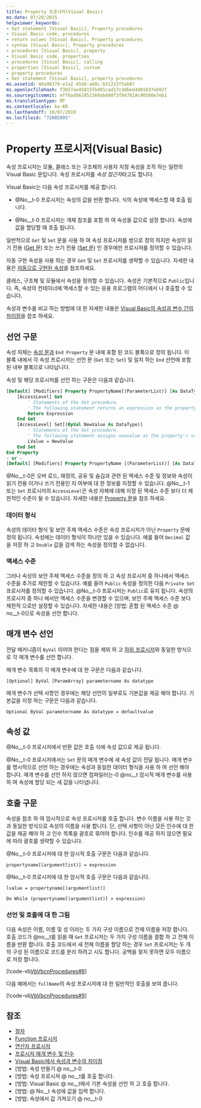 ```yaml
---
title: Property 프로시저(Visual Basic)
ms.date: 07/20/2015
helpviewer_keywords:
- Set statement [Visual Basic], Property procedures
- Visual Basic code, procedures
- return values [Visual Basic], Property procedures
- syntax [Visual Basic], Property procedures
- procedures [Visual Basic], property
- Visual Basic code, properties
- procedures [Visual Basic], calling
- properties [Visual Basic], custom
- property procedures
- Get statement [Visual Basic], property procedures
ms.assetid: 46a98379-e1a2-45dd-a48c-b51213f5ab07
ms.openlocfilehash: f3b57ae45815fbd91cad17cddbed4d01037eb92f
ms.sourcegitcommit: eff6adb61852369ab690f3f047818c90580e7eb1
ms.translationtype: MT
ms.contentlocale: ko-KR
ms.lasthandoff: 10/07/2019
ms.locfileid: "72002095"
---
```

# <a name="property-procedures-visual-basic"></a>Property 프로시저(Visual Basic)
속성 프로시저는 모듈, 클래스 또는 구조체의 사용자 지정 속성을 조작 하는 일련의 Visual Basic 문입니다. 속성 프로시저를 *속성 접근자*라고도 합니다.  
  
 Visual Basic는 다음 속성 프로시저를 제공 합니다.  
  
- @No__t-0 프로시저는 속성의 값을 반환 합니다. 식의 속성에 액세스할 때 호출 됩니다.  
  
- @No__t-0 프로시저는 개체 참조를 포함 하 여 속성을 값으로 설정 합니다. 속성에 값을 할당할 때 호출 됩니다.  
  
 일반적으로 `Get` 및 `Set` 문을 사용 하 여 속성 프로시저를 쌍으로 정의 하지만 속성이 읽기 전용 ([Get 문](../../../../visual-basic/language-reference/statements/get-statement.md)) 또는 쓰기 전용 ([Set 문](../../../../visual-basic/language-reference/statements/set-statement.md)) 인 경우에만 프로시저를 정의할 수 있습니다.  
  
 자동 구현 속성을 사용 하는 경우 `Get` 및 `Set` 프로시저를 생략할 수 있습니다. 자세한 내용은 [자동으로 구현된 속성](./auto-implemented-properties.md)을 참조하세요.  
  
 클래스, 구조체 및 모듈에서 속성을 정의할 수 있습니다. 속성은 기본적으로 `Public`입니다. 즉, 속성의 컨테이너에 액세스할 수 있는 응용 프로그램의 어디에서 나 호출할 수 있습니다.  
  
 속성과 변수를 비교 하는 방법에 대 한 자세한 내용은 [Visual Basic의 속성과 변수 간의 차이점](./differences-between-properties-and-variables.md)을 참조 하세요.  
  
## <a name="declaration-syntax"></a>선언 구문  
 속성 자체는 [속성 문과](../../../../visual-basic/language-reference/statements/property-statement.md) `End Property` 문 내에 포함 된 코드 블록으로 정의 됩니다. 이 블록 내에서 각 속성 프로시저는 선언 문 (`Get` 또는 `Set`) 및 일치 하는 `End` 선언에 포함 된 내부 블록으로 나타납니다.  
  
 속성 및 해당 프로시저를 선언 하는 구문은 다음과 같습니다.  
  
```vb  
[Default] [Modifiers] Property PropertyName[(ParameterList)] [As DataType]  
    [AccessLevel] Get  
        ' Statements of the Get procedure.  
        ' The following statement returns an expression as the property's value.  
        Return Expression  
    End Get  
    [AccessLevel] Set[(ByVal NewValue As DataType)]  
        ' Statements of the Set procedure.  
        ' The following statement assigns newvalue as the property's value.  
        LValue = NewValue  
    End Set  
End Property  
- or -  
[Default] [Modifiers] Property PropertyName [(ParameterList)] [As DataType]  
```  
  
 @No__t-0은 오버 로드, 재정의, 공유 및 숨김과 관련 된 액세스 수준 및 정보와 속성이 읽기 전용 이거나 쓰기 전용인 지 여부에 대 한 정보를 지정할 수 있습니다. @No__t-1 또는 `Set` 프로시저의 `AccessLevel`은 속성 자체에 대해 지정 된 액세스 수준 보다 더 제한적인 수준이 될 수 있습니다. 자세한 내용은 [Property 문](../../../../visual-basic/language-reference/statements/property-statement.md)을 참조 하세요.  
  
### <a name="data-type"></a>데이터 형식  
 속성의 데이터 형식 및 보안 주체 액세스 수준은 속성 프로시저가 아닌 `Property` 문에 정의 됩니다. 속성에는 데이터 형식이 하나만 있을 수 있습니다. 예를 들어 `Decimal` 값을 저장 하 고 `Double` 값을 검색 하는 속성을 정의할 수 없습니다.  
  
### <a name="access-level"></a>액세스 수준  
 그러나 속성의 보안 주체 액세스 수준을 정의 하 고 속성 프로시저 중 하나에서 액세스 수준을 추가로 제한할 수 있습니다. 예를 들어 `Public` 속성을 정의한 다음 `Private Set` 프로시저를 정의할 수 있습니다. @No__t-0 프로시저는 `Public`로 유지 됩니다. 속성의 프로시저 중 하나 에서만 액세스 수준을 변경할 수 있으며, 보안 주체 액세스 수준 보다 제한적 으로만 설정할 수 있습니다. 자세한 내용은 [방법: 혼합 된 액세스 수준 @ no__t-0으로 속성을 선언 합니다.  
  
## <a name="parameter-declaration"></a>매개 변수 선언  
 전달 메커니즘이 `ByVal` 이어야 한다는 점을 제외 하 고 [하위 프로시저](./sub-procedures.md)와 동일한 방식으로 각 매개 변수를 선언 합니다.  
  
 매개 변수 목록의 각 매개 변수에 대 한 구문은 다음과 같습니다.  
  
 `[Optional] ByVal [ParamArray] parametername As datatype`  
  
 매개 변수가 선택 사항인 경우에는 해당 선언의 일부로도 기본값을 제공 해야 합니다. 기본값을 지정 하는 구문은 다음과 같습니다.  
  
 `Optional ByVal parametername As datatype = defaultvalue`  
  
## <a name="property-value"></a>속성 값  
 @No__t-0 프로시저에서 반환 값은 호출 식에 속성 값으로 제공 됩니다.  
  
 @No__t-0 프로시저에서는 `Set` 문의 매개 변수에 새 속성 값이 전달 됩니다. 매개 변수를 명시적으로 선언 하는 경우에는 속성과 동일한 데이터 형식을 사용 하 여 선언 해야 합니다. 매개 변수를 선언 하지 않으면 컴파일러는-0 @no__t 암시적 매개 변수를 사용 하 여 속성에 할당 되는 새 값을 나타냅니다.  
  
## <a name="calling-syntax"></a>호출 구문  
 속성을 참조 하 여 암시적으로 속성 프로시저를 호출 합니다. 변수 이름을 사용 하는 것과 동일한 방식으로 속성의 이름을 사용 합니다. 단, 선택 사항이 아닌 모든 인수에 대 한 값을 제공 해야 하 고 인수 목록을 괄호로 묶어야 합니다. 인수를 제공 하지 않으면 필요에 따라 괄호를 생략할 수 있습니다.  
  
 @No__t-0 프로시저에 대 한 암시적 호출 구문은 다음과 같습니다.  
  
 `propertyname[(argumentlist)] = expression`  
  
 @No__t-0 프로시저에 대 한 암시적 호출 구문은 다음과 같습니다.  
  
 `lvalue = propertyname[(argumentlist)]`  
  
 `Do While (propertyname[(argumentlist)] > expression)`  
  
### <a name="illustration-of-declaration-and-call"></a>선언 및 호출에 대 한 그림  
 다음 속성은 이름, 이름 및 성 이라는 두 가지 구성 이름으로 전체 이름을 저장 합니다. 호출 코드가 @no__t를 읽을 때 `Get` 프로시저는 두 가지 구성 이름을 결합 하 고 전체 이름을 반환 합니다. 호출 코드에서 새 전체 이름을 할당 하는 경우 `Set` 프로시저는 두 개의 구성 된 이름으로 코드를 분리 하려고 시도 합니다. 공백을 찾지 못하면 모두 이름으로 저장 합니다.  
  
 [!code-vb[VbVbcnProcedures#8](~/samples/snippets/visualbasic/VS_Snippets_VBCSharp/VbVbcnProcedures/VB/Class1.vb#8)]  
  
 다음 예에서는 `fullName`의 속성 프로시저에 대 한 일반적인 호출을 보여 줍니다.  
  
 [!code-vb[VbVbcnProcedures#9](~/samples/snippets/visualbasic/VS_Snippets_VBCSharp/VbVbcnProcedures/VB/Class1.vb#9)]  
  
## <a name="see-also"></a>참조

- [절차](./index.md)
- [Function 프로시저](./function-procedures.md)
- [연산자 프로시저](./operator-procedures.md)
- [프로시저 매개 변수 및 인수](./procedure-parameters-and-arguments.md)
- [Visual Basic에서 속성과 변수의 차이점](./differences-between-properties-and-variables.md)
- [방법: 속성 만들기 @ no__t-0
- [방법: 속성 프로시저 @ no__t를 호출 합니다.
- [방법: Visual Basic @ no__t에서 기본 속성을 선언 하 고 호출 합니다.
- [방법: @ No__t 속성에 값을 입력 합니다.
- [방법: 속성에서 값 가져오기 @ no__t-0
